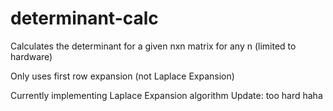 # determinant-calc
Calculates the determinant for a given nxn matrix for any n (limited to hardware)

Only uses first row expansion (not Laplace Expansion)

Currently implementing Laplace Expansion algorithm
Update: too hard haha
